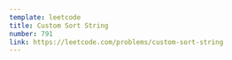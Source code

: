 ```yaml
---
template: leetcode
title: Custom Sort String
number: 791
link: https://leetcode.com/problems/custom-sort-string
---
```

